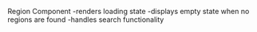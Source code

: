 Region Component
    -renders loading state
    -displays empty state when no regions are found
    -handles search functionality